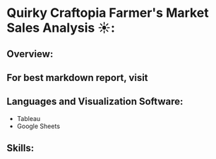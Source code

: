 # Quirky Craftopia Farmer's Market Sales Analysis ☀️:

## Overview: 

## For best markdown report, visit 



## Languages and Visualization Software: 

- Tableau
- Google Sheets

## Skills: 


